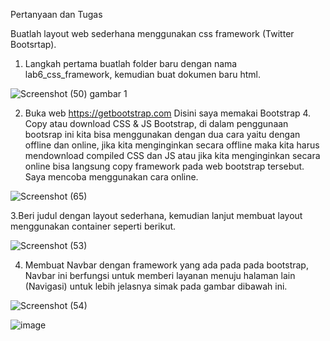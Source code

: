 Pertanyaan dan Tugas

Buatlah layout web sederhana menggunakan css framework (Twitter Bootsrtap).

1. Langkah pertama buatlah folder baru dengan nama lab6_css_framework, kemudian buat dokumen baru html.

![Screenshot (50) gambar 1](https://user-images.githubusercontent.com/103243638/164944742-8654219c-6132-417f-9dfe-504b885423be.jpg)

2. Buka web https://getbootstrap.com Disini saya memakai Bootstrap 4. Copy atau download CSS & JS Bootstrap, di dalam penggunaan bootsrap ini kita bisa menggunakan dengan dua cara yaitu dengan offline dan online, jika kita menginginkan secara offline maka kita harus mendownload compiled CSS dan JS atau jika kita menginginkan secara online bisa langsung copy framework pada web bootstrap tersebut. Saya mencoba menggunakan cara online.

![Screenshot (65)](https://user-images.githubusercontent.com/103243638/164944943-c0ef5b35-6cd0-4bec-8418-ce362fb649c2.png)

3.Beri judul dengan layout sederhana, kemudian lanjut membuat layout menggunakan container seperti berikut.

![Screenshot (53)](https://user-images.githubusercontent.com/103243638/164945017-e77aa1b1-dfea-4f62-8528-edefbb5d7adb.png)

4. Membuat Navbar dengan framework yang ada pada pada bootstrap, Navbar ini berfungsi untuk memberi layanan menuju halaman lain (Navigasi) untuk lebih jelasnya simak pada gambar dibawah ini.

![Screenshot (54)](https://user-images.githubusercontent.com/103243638/164945166-b461fbc9-7946-4a9b-9698-15e091704ddc.png)

![image](https://user-images.githubusercontent.com/103243638/164945539-75af0ef1-97ed-4f2e-9b85-f34ac0107e51.png)
